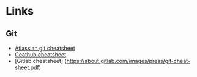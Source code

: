 # Links
## Git

* [Atlassian git cheatsheet](https://www.atlassian.com/git/tutorials/atlassian-git-cheatsheet)
* [Geathub cheatsheet](https://education.github.com/git-cheat-sheet-education.pdf)
* [Gitlab cheatsheet] (https://about.gitlab.com/images/press/git-cheat-sheet.pdf) 
